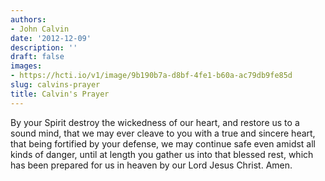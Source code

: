 ```yaml
---
authors:
- John Calvin
date: '2012-12-09'
description: ''
draft: false
images:
- https://hcti.io/v1/image/9b190b7a-d8bf-4fe1-b60a-ac79db9fe85d
slug: calvins-prayer
title: Calvin's Prayer
---
```


By your Spirit destroy the wickedness of our heart, and restore us to a sound mind, that we may ever cleave to you with a true and sincere heart, that being fortified by your defense, we may continue safe even amidst all kinds of danger, until at length you gather us into that blessed rest, which has been prepared for us in heaven by our Lord Jesus Christ. Amen.
